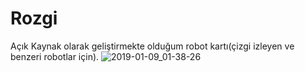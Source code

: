 # Rozgi
Açık Kaynak olarak geliştirmekte olduğum robot kartı(çizgi izleyen ve benzeri robotlar için).
![2019-01-09_01-38-26](https://user-images.githubusercontent.com/20296656/51488119-cc934380-1db5-11e9-8515-4d7ee15d9d72.png)
